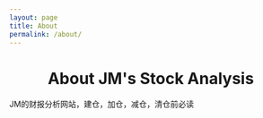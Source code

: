 ```yaml
---
layout: page
title: About
permalink: /about/
---
```

# <center>About JM's Stock Analysis</center> <!-- omit in toc -->
JM的财报分析网站，建仓，加仓，减仓，清仓前必读
